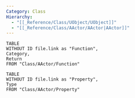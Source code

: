 ```yaml
---
Category: Class
Hierarchy:
  - "[[_Reference/Class/UObject/UObject]]"
  - "[[_Reference/Class/AActor/AActor|AActor]]"
---
```

```dataview
TABLE 
WITHOUT ID file.link as "Function", 
Category, 
Return
FROM "Class/AActor/Function"
```

```dataview
TABLE 
WITHOUT ID file.link as "Property", 
Type
FROM "Class/AActor/Property"
```

